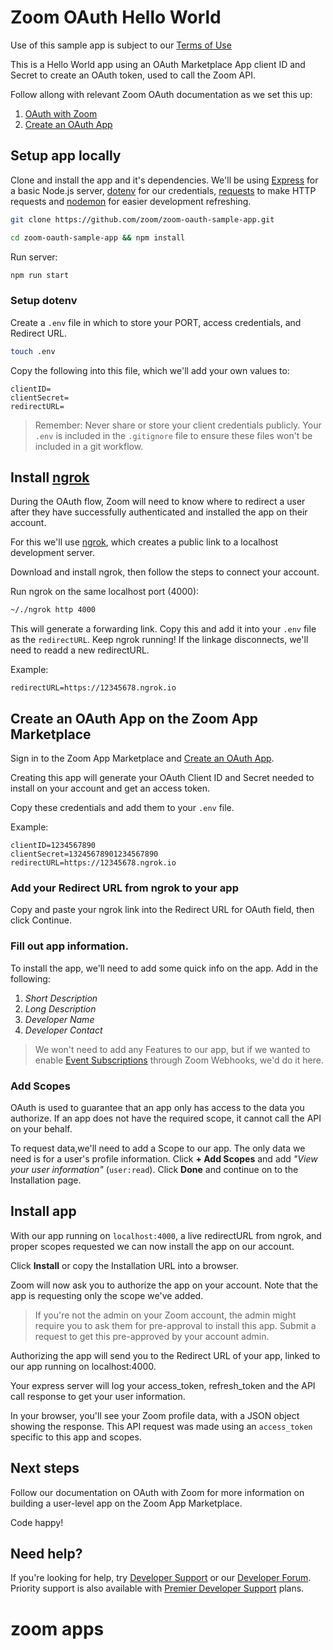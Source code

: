 # Zoom OAuth Hello World

Use of this sample app is subject to our [Terms of Use](https://zoom.us/docs/en-us/zoom_api_license_and_tou.html)

This is a Hello World app using an OAuth Marketplace App client ID and Secret to create an OAuth token, used to call the Zoom API. 

Follow allong with relevant Zoom OAuth documentation as we set this up: 

1. [OAuth with Zoom](https://marketplace.zoom.us/docs/guides/authorization/oauth/oauth-with-zoom) 
2. [Create an OAuth App](https://marketplace.zoom.us/docs/guides/getting-started/app-types/create-oauth-app) 

## Setup app locally

Clone and install the app and it's dependencies. We'll be using [Express](https://www.npmjs.com/package/express) for a basic Node.js server, [dotenv](https://www.npmjs.com/package/dotenv) for our credentials, [requests](https://www.npmjs.com/package/requests) to make HTTP requests and [nodemon](https://www.npmjs.com/package/nodemon) for easier development refreshing. 

```bash
git clone https://github.com/zoom/zoom-oauth-sample-app.git
```

```bash
cd zoom-oauth-sample-app && npm install 
```

Run server:

```bash
npm run start
```

### Setup dotenv 
Create a `.env` file in which to store your PORT, access credentials, and Redirect URL.

```bash
touch .env
```

Copy the following into this file, which we'll add your own values to:

```
clientID=
clientSecret=
redirectURL=
```

> Remember: Never share or store your client credentials publicly. Your `.env` is included in the `.gitignore` file to ensure these files won't be included in a git workflow.

## Install [ngrok](https://ngrok.com/)

During the OAuth flow, Zoom will need to know where to redirect a user after they have successfully authenticated and installed the app on their account.

For this we'll use [ngrok](https://ngrok.com/download), which creates a public link to a localhost development server.

Download and install ngrok, then follow the steps to connect your account.

Run ngrok on the same localhost port (4000): 

```bash
~/./ngrok http 4000
```

This will generate a forwarding link. Copy this and add it into your `.env` file as the `redirectURL`. Keep ngrok running! If the linkage disconnects, we'll need to readd a new redirectURL.

Example: 

```
redirectURL=https://12345678.ngrok.io
```


## Create an OAuth App on the Zoom App Marketplace

Sign in to the Zoom App Marketplace and [Create an OAuth App](https://marketplace.zoom.us/develop/create?source=devdocs). 

Creating this app will generate your OAuth Client ID and Secret needed to install on your account and get an access token. 

Copy these credentials and add them to your `.env` file.

Example: 

```
clientID=1234567890
clientSecret=13245678901234567890
redirectURL=https://12345678.ngrok.io
```

### Add your Redirect URL from ngrok to your app

Copy and paste your ngrok link into the Redirect URL for OAuth field, then click Continue.

### Fill out app information. 

To install the app, we'll need to add some quick info on the app. Add in the following: 

1. *Short Description*
2. *Long Description*
3. *Developer Name*
4. *Developer Contact*


> We won't need to add any Features to our app, but if we wanted to enable [Event Subscriptions](https://marketplace.zoom.us/docs/guides/tools-resources/webhooks#event-subscriptions) through Zoom Webhooks, we'd do it here.

### Add Scopes 

OAuth is used to guarantee that an app only has access to the data you authorize. If an app does not have the required scope, it cannot call the API on your behalf. 

To request data,we'll need to add a Scope to our app. The only data we need is for a user's profile information. Click **+ Add Scopes** and add *"View your user information"* (`user:read`). Click **Done** and continue on to the Installation page.

## Install app

With our app running on `localhost:4000`, a live redirectURL from ngrok, and proper scopes requested we can now install the app on our account. 

Click **Install** or copy the Installation URL into a browser.

Zoom will now ask you to authorize the app on your account. Note that the app is requesting only the scope we've added.

> If you're not the admin on your Zoom account, the admin might require you to ask them for pre-approval to install this app. Submit a request to get this pre-approved by your account admin. 

Authorizing the app will send you to the Redirect URL of your app, linked to our app running on localhost:4000.

Your express server will log your access_token, refresh_token and the API call response to get your user information. 

In your browser, you'll see your Zoom profile data, with a JSON object showing the response. This API request was made using an `access_token` specific to this app and scopes. 

## Next steps 

Follow our documentation on OAuth with Zoom for more information on building a user-level app on the Zoom App Marketplace. 

Code happy!

## Need help?

If you're looking for help, try [Developer Support](https://devsupport.zoom.us) or our [Developer Forum](https://devforum.zoom.us). Priority support is also available with [Premier Developer Support](https://zoom.us/docs/en-us/developer-support-plans.html) plans.
# zoom apps
